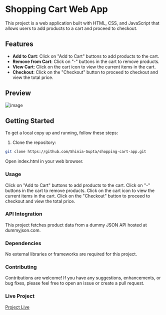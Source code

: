 # Shopping Cart Web App

This project is a web application built with HTML, CSS, and JavaScript that allows users to add products to a cart and proceed to checkout.

## Features

- **Add to Cart**: Click on "Add to Cart" buttons to add products to the cart.
- **Remove from Cart**: Click on "-" buttons in the cart to remove products.
- **View Cart**: Click on the cart icon to view the current items in the cart.
- **Checkout**: Click on the "Checkout" button to proceed to checkout and view the total price.

## Preview

![image](https://github.com/Shinia-Gupta/ECommerce-Website/assets/113818197/d160cbb1-ffd7-4a48-bcbd-4c51900fab16)

## Getting Started

To get a local copy up and running, follow these steps:

1. Clone the repository:

```bash
git clone https://github.com/Shinia-Gupta/shopping-cart-app.git
```

Open index.html in your web browser.
### Usage
Click on "Add to Cart" buttons to add products to the cart.
Click on "-" buttons in the cart to remove products.
Click on the cart icon to view the current items in the cart.
Click on the "Checkout" button to proceed to checkout and view the total price.

### API Integration
This project fetches product data from a dummy JSON API hosted at dummyjson.com.

### Dependencies
No external libraries or frameworks are required for this project.

### Contributing
Contributions are welcome! If you have any suggestions, enhancements, or bug fixes, please feel free to open an issue or create a pull request.

### Live Project 
[Project Live]()

